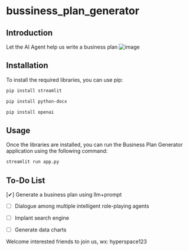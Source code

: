 # bussiness_plan_generator

## Introduction
Let the AI Agent help us write a business plan
![image](https://github.com/GobinFan/bussiness_plan_generator/assets/126868284/5399371f-1899-4e9a-991b-c48662426c89)




## Installation
To install the required libraries, you can use pip:

```bash
pip install streamlit
```
```bash
pip install python-docx
```
```bash
pip install openai 
```

## Usage
Once the libraries are installed, you can run the Business Plan Generator application using the following command:

```bash
streamlit run app.py
```

## To-Do List 
[✔] Generate a business plan using llm+prompt
- [ ] Dialogue among multiple intelligent role-playing agents
- [ ] Implant search engine
- [ ] Generate data charts


Welcome interested friends to join us, wx: hyperspace123
